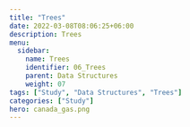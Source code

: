 ```yaml
---
title: "Trees"
date: 2022-03-08T08:06:25+06:00
description: Trees
menu:
  sidebar:
    name: Trees
    identifier: 06_Trees
    parent: Data Structures
    weight: 07
tags: ["Study", "Data Structures", "Trees"]
categories: ["Study"]
hero: canada_gas.png
---
```


